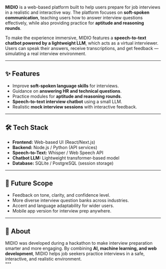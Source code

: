 **MIDIO** is a web-based platform built to help users prepare for job interviews in a realistic and interactive way. The platform focuses on **soft-spoken communication**, teaching users how to answer interview questions effectively, while also providing practice for **aptitude and reasoning rounds**.  

To make the experience immersive, MIDIO features a **speech-to-text chatbot powered by a lightweight LLM**, which acts as a virtual interviewer. Users can speak their answers, receive transcriptions, and get feedback — simulating a real interview environment.  

---

## ✨ Features  
- Improve **soft-spoken language skills** for interviews.  
- Guidance on **answering HR and technical questions**.  
- Practice modules for **aptitude and reasoning rounds**.  
- **Speech-to-text interview chatbot** using a small LLM.  
- Realistic **mock interview sessions** with interactive feedback.  

---

## 🛠 Tech Stack  
- **Frontend:** Web-based UI (React/Next.js)  
- **Backend:** Node.js / Python (API services)  
- **Speech-to-Text:** Whisper / Web Speech API  
- **Chatbot LLM:** Lightweight transformer-based model  
- **Database:** SQLite / PostgreSQL (session storage)  

---

## 🚀 Future Scope  
- Feedback on tone, clarity, and confidence level.  
- More diverse interview question banks across industries.  
- Accent and language adaptability for wider users.  
- Mobile app version for interview prep anywhere.  

---

## 📌 About  
MIDIO was developed during a hackathon to make interview preparation smarter and more engaging. By combining **AI, machine learning, and web development**, MIDIO helps job seekers practice interviews in a safe, interactive, and realistic environment.  
"""
